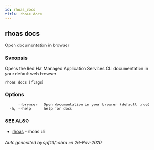 ```yaml
---
id: rhoas_docs
title: rhoas docs
---
```

## rhoas docs

Open documentation in browser

### Synopsis

Opens the Red Hat Managed Application Services CLI documentation in your default web browser

```
rhoas docs [flags]
```

### Options

```
      --browser   Open documentation in your browser (default true)
  -h, --help      help for docs
```

### SEE ALSO

* [rhoas](rhoas.md)	 - rhoas cli

###### Auto generated by spf13/cobra on 26-Nov-2020
